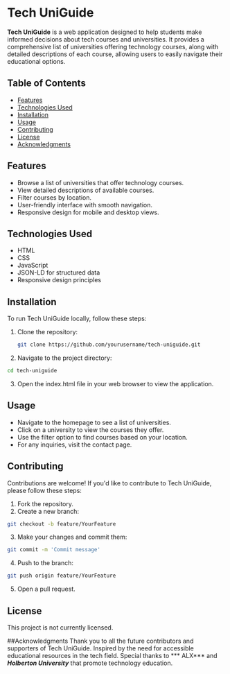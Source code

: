 # Tech UniGuide

**Tech UniGuide** is a web application designed to help students make informed decisions about tech courses and universities. It provides a comprehensive list of universities offering technology courses, along with detailed descriptions of each course, allowing users to easily navigate their educational options.

## Table of Contents
- [Features](#features)
- [Technologies Used](#technologies-used)
- [Installation](#installation)
- [Usage](#usage)
- [Contributing](#contributing)
- [License](#license)
- [Acknowledgments](#acknowledgments)

## Features
- Browse a list of universities that offer technology courses.
- View detailed descriptions of available courses.
- Filter courses by location.
- User-friendly interface with smooth navigation.
- Responsive design for mobile and desktop views.

## Technologies Used
- HTML
- CSS
- JavaScript
- JSON-LD for structured data
- Responsive design principles

## Installation
To run Tech UniGuide locally, follow these steps:

1. Clone the repository:
   ```bash
   git clone https://github.com/yourusername/tech-uniguide.git
2. Navigate to the project directory:

```bash
cd tech-uniguide
```
3. Open the index.html file in your web browser to view the application.

## Usage
- Navigate to the homepage to see a list of universities.
- Click on a university to view the courses they offer.
- Use the filter option to find courses based on your location.
- For any inquiries, visit the contact page.

## Contributing
Contributions are welcome! If you'd like to contribute to Tech UniGuide, please follow these steps:

1. Fork the repository.
2. Create a new branch:
```bash
git checkout -b feature/YourFeature
```
3. Make your changes and commit them:
```bash
git commit -m 'Commit message'
```
4. Push to the branch:
```bash
git push origin feature/YourFeature
```
5. Open a pull request.
## License
This project is not currently licensed.

##Acknowledgments
Thank you to all the future contributors and supporters of Tech UniGuide.
Inspired by the need for accessible educational resources in the tech field.
Special thanks to *** ALX*** and ***Holberton University***  that promote technology education.
